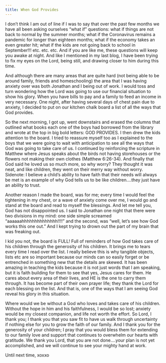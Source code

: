 ```yaml
---
title: When God Provides
---
```


I don’t think I am out of line if I was to say that over the past few months we have all been asking ourselves “what if” questions: what if things are not back to normal by the summer months; what if the Coronavirus remains a pandemic for longer than eighteen months; what if the economy takes an even greater hit; what if the kids are not going back to school in September!!! etc. etc. etc. And if you are like me, these questions will keep you awake at night. And like I mentioned in my last blog, I have been trying to fix my eyes on the Lord, being still, and drawing closer to him during this time. 

And although there are many areas that are quite hard (not being able to be around family, friends and homeschooling) the area that I was having anxiety over was both Jonathan and I being out of work. I would toss and turn wondering how the Lord was going to use our financial situation to show his glory. When you have bills to pay and a family to feed an income in very necessary. One night, after having several days of chest pain due to anxiety, I decided to put on our kitchen chalk board a list of all the ways that God provides.

So the next morning, I got up, went downstairs and erased the columns that outlined what books each one of the boys had borrowed from the library and wrote at the top in big bold letters: GOD PROVIDES. I then drew the kids attention to the board. I tried to reassure myself too as I explained to the boys that we were going to wait with anticipation to see all the ways that God was going to take care of us. I continued by reinforcing the scripture in Matthew where Jesus speaks about the birds not having storehouses or the flowers not making their own clothes (Matthew 6:26-34). And finally that God said he loved us so much more, so why worry? They thought it was neat, and like children, they went on their merry way without worry. Sidenote: I believe a child’s ability to have faith that their needs will always be met is an example of why God tells us to be like children….they just have an ability to trust.

Another reason I made the board, was for me; every time I would feel the tightening in my chest, or a wave of anxiety come over me, I would go and stand at the board and read to myself the blessings. And let me tell you, God has not disappointed us. I said to Jonathan one night that there were two divisions in my mind: one side simple screamed “aaaaaahhhhhhhhhhhhhh!!!!” and the second, was “well, let’s see how God works this one out.” And I kept trying to drown out the part of my brain that was freaking out.

I kid you not, the board is FULL! Full of reminders of how God takes care of his children through the generosity of his children. It brings me to tears every time I read over the list. I really believe this is why tangible objects, lists etc are so important because our minds can so easily forget or be entrenched in something new that the details are skewed. It has been amazing in teaching the kids because it is not just words that I am speaking, but it is faith building for them to see that yes, Jesus cares for them. He cares about every area of their lives, and HE is the one to carry them through. It has become part of their own prayer life; they thank the Lord for each blessing on the list. And that is, one of the ways that I am seeing God reveal his glory in this situation.

Where would we be without a God who loves and takes care of his children. Without the hope in him and his faithfulness, I would be so lost; anxiety would be my closest companion, and life not worth the effort. So Lord, I thank you; I thank you that you saw fit to have us walk through uncertainty if nothing else for you to grow the faith of our family. And I thank you for the generosity of your children; I pray that you would bless them for extending to our family love and support that continues to overwhelm our hearts with gratitude. We thank you Lord, that you are not done….your plan is not yet accomplished, and we will continue to see your mighty hand at work.

Until next time, xoxxo
